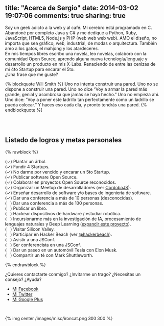 title: "Acerca de Sergio"
date: 2014-03-02 19:07:06
comments: true
sharing: true
---

Soy un geek adicto a la web y al café. Mi cerebro está programado en C. Abandoné por completo Java y C# y me dediqué a Python, Ruby, JavaScript, HTML5, Node.js y PHP (web web web web). AMO el diseño, no importa que sea gráfico, web, industrial, de modas o arquitectura. También amo a los gatos, el mahjong y los atardeceres. <br>
En mis tiempos libres escribo una novela, leo novelas, colaboro con la comunidad Open Source, aprendo alguna nueva tecnología/lenguaje y desarrollo un producto en mis X-Labs. Renaciendo de entre las cenizas de mi 4to Startup para encarar el 5to. <br>
¿Una frase que me guste? <br>

{% blockquote Will Smith %}
Uno no intenta construir una pared. Uno no se dispone a construir una pared. Uno no dice “Voy a armar la pared más grande, genial y asombrosa que jamás se haya hecho.” Uno no empieza ahí. Uno dice: “Voy a poner este ladrillo tan perfectamente como un ladrillo se pueda colocar.” Y haces eso cada día, y pronto tendrás una pared.
{% endblockquote %}

<br><br>

## Listado de logros y metas personales

{% rawblock %}
<p class="left">
(✓) Plantar un árbol. <br>
(✓) Fundir 4 Startups. <br>
(✓) No darme por vencido y encarar un 5to Startup. <br>
(✓) Publicar software Open Source. <br>
(✓) Colaborar en proyectos Open Source reconocidos. <br>
(✓) Organizar un Meetup de desarrolladores (ver <a href="http://www.meetup.com/CordobaJS/" target="_blank" title="CordobaJS Meetup">CórdobaJS</a>). <br>
(✓) Enseñar desarrollo de software y/o bases de ingeniería de software. <br>
(✓) Dar una conferencia a más de 10 personas (desconocidas). <br>
(&nbsp;&nbsp;&nbsp;) Dar una conferencia a más de 100 personas. <br>
(&nbsp;&nbsp;&nbsp;) Publicar un libro. <br>
(&nbsp;&nbsp;&nbsp;) Hackear dispositivos de hardware / estudiar robótica. <br>
(&nbsp;&nbsp;&nbsp;) Incursionarme más en la investigación de IA, procesamiento de lenguajes naturales y Deep Learning (<a href="http://www.youtube.com/watch?v=2ZAGJH2m0C8" target="_blank" title="Jarvis">expandir este proyecto</a>). <br>
(&nbsp;&nbsp;&nbsp;) Visitar Silicon Valley. <br>
(&nbsp;&nbsp;&nbsp;) Participar en Hacker Beach (ver <a href="https://twitter.com/hackerbeach">@hackerbeach</a>). <br>
(&nbsp;&nbsp;&nbsp;) Asistir a una JSConf. <br>
(&nbsp;&nbsp;&nbsp;) Ser conferencista en una JSConf. <br>
(&nbsp;&nbsp;&nbsp;) Dar un paseo en un automóvil Tesla con Elon Musk. <br>
(&nbsp;&nbsp;&nbsp;) Compartir un té con Mark Shuttleworth. <br>
</p>
{% endrawblock %}
<br>

¿Quieres contactarte conmigo? ¿Invitarme un trago? ¿Necesitas un consejo? ¿Ayuda?

- [Mi Facebook](https://www.facebook.com/sergio.d.lepore)
- [Mi Twitter](https://twitter.com/sergiolepore)
- [Mi Google Plus](https://plus.google.com/+SergioDanielLepore?rel=author)

<br>

{% img center /images/misc/ironcat.png 300 300 %}